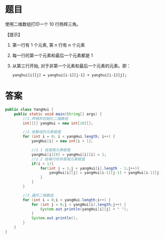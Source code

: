 # 题目

使用二维数组打印一个 10 行杨辉三角。 

【提示】

1. 第一行有 1 个元素, 第 n 行有 n 个元素

2. 每一行的第一个元素和最后一个元素都是 1

3. 从第三行开始, 对于非第一个元素和最后一个元素的元素。即：

   `yanghui[i][j] = yanghui[i-1][j-1] + yanghui[i-1][j];`

# 答案

```java
public class YangHui {
    public static void main(String[] args) {
        //1.声明并初始化二维数组
        int[][] yangHui = new int[10][];

        //2.给数组的元素赋值
        for (int i = 0; i < yangHui.length; i++) {
            yangHui[i] = new int[i + 1];

            //2.1 给首尾元素赋值
            yangHui[i][0] = yangHui[i][i] = 1;
            //2.2 给每行的非首尾元素赋值
            if(i > 1){
                for(int j = 1;j < yangHui[i].length - 1;j++){
                    yangHui[i][j] = yangHui[i-1][j-1] + yangHui[i-1][j];
                }
            }
        }

        //3.遍历二维数组
        for (int i = 0;i < yangHui.length;i++) {
            for (int j = 0;j < yangHui[i].length;j++) {
                System.out.println(yangHui[i][j] + " ");
            }
            System.out.println();
        }
    }
}
```

